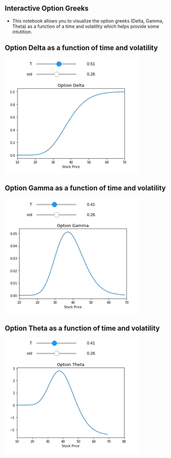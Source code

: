 ## Interactive Option Greeks

* This notebook allows you to visualize the option greeks (Delta, Gamma, Theta) as a function of a time and volatility which helps provide some intutition. 

## Option Delta as a function of time and volatility
![example-widget](_images/option_delta.gif)


## Option Gamma as a function of time and volatility
![example-widget](_images/option_gamma.gif)


## Option Theta as a function of time and volatility
![example-widget](_images/option_theta.gif)
